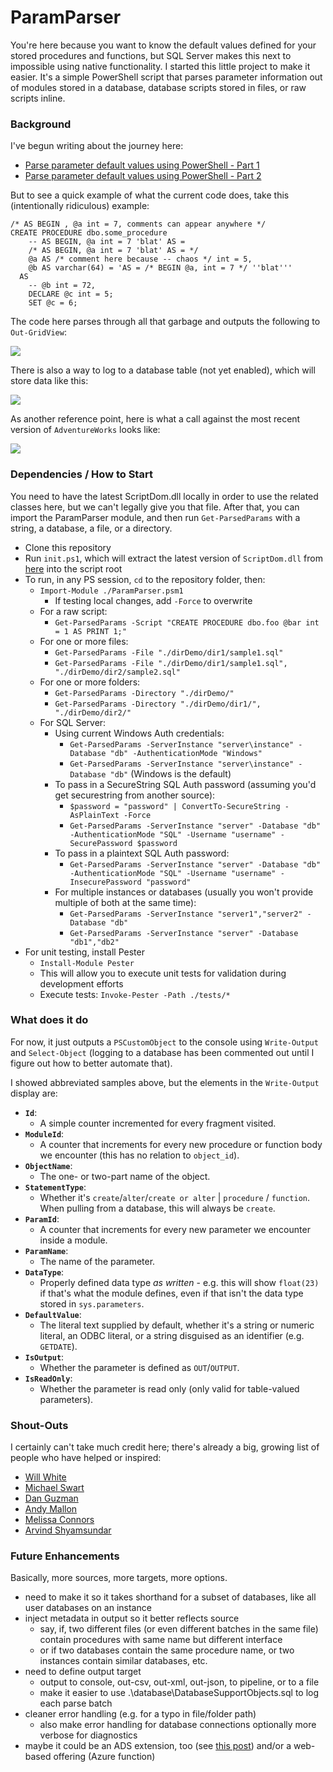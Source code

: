 # ParamParser

You're here because you want to know the default values defined for your stored procedures and functions, but SQL Server makes this next to impossible using native functionality. I started this little project to make it easier. It's a simple PowerShell script that parses parameter information out of modules stored in a database, database scripts stored in files, or raw scripts inline.

### Background

I've begun writing about the journey here:

* [Parse parameter default values using PowerShell - Part 1](https://sqlperformance.com/2020/09/sql-performance/paramparser-1)
* [Parse parameter default values using PowerShell - Part 2](https://sqlperformance.com/2020/10/sql-performance/paramparser-2)

But to see a quick example of what the current code does, take this (intentionally ridiculous) example:

```
/* AS BEGIN , @a int = 7, comments can appear anywhere */
CREATE PROCEDURE dbo.some_procedure 
    -- AS BEGIN, @a int = 7 'blat' AS =
    /* AS BEGIN, @a int = 7 'blat' AS = */
    @a AS /* comment here because -- chaos */ int = 5,
    @b AS varchar(64) = 'AS = /* BEGIN @a, int = 7 */ ''blat'''
  AS
    -- @b int = 72,
    DECLARE @c int = 5;
    SET @c = 6;
```

The code here parses through all that garbage and outputs the following to `Out-GridView`:

![](https://sqlperformance.com/wp-content/uploads/2020/10/pp-some-proc-output.png)

There is also a way to log to a database table (not yet enabled), which will store data like this:

![](https://sqlperformance.com/wp-content/uploads/2020/10/pp-database-logged-output.png)

As another reference point, here is what a call against the most recent version of `AdventureWorks` looks like:

![](https://sqlperformance.com/wp-content/uploads/2020/10/pp-advworks-output.png)

### Dependencies / How to Start

You need to have the latest ScriptDom.dll locally in order to use the related classes here, but we can't legally give you that file. After that, you can import the ParamParser module, and then run `Get-ParsedParams` with a string, a database, a file, or a directory. 

- Clone this repository
- Run `init.ps1`, which will extract the latest version of `ScriptDom.dll` from [here](https://docs.microsoft.com/en-us/sql/tools/sqlpackage-download) into the script root
- To run, in any PS session, `cd` to the repository folder, then:
  - `Import-Module ./ParamParser.psm1`
    - If testing local changes, add `-Force` to overwrite
  - For a raw script:
    - `Get-ParsedParams -Script "CREATE PROCEDURE dbo.foo @bar int = 1 AS PRINT 1;"`
  - For one or more files:
    - `Get-ParsedParams -File "./dirDemo/dir1/sample1.sql"`
    - `Get-ParsedParams -File "./dirDemo/dir1/sample1.sql", "./dirDemo/dir2/sample2.sql"`
  - For one or more folders:
    - `Get-ParsedParams -Directory "./dirDemo/"`
    - `Get-ParsedParams -Directory "./dirDemo/dir1/", "./dirDemo/dir2/"`
  - For SQL Server:
    - Using current Windows Auth credentials:
      - `Get-ParsedParams -ServerInstance "server\instance" -Database "db" -AuthenticationMode "Windows"`
      - `Get-ParsedParams -ServerInstance "server\instance" -Database "db"` (Windows is the default)
    - To pass in a SecureString SQL Auth password (assuming you'd get securestring from another source):
      - `$password = "password" | ConvertTo-SecureString -AsPlainText -Force`
      - `Get-ParsedParams -ServerInstance "server" -Database "db" -AuthenticationMode "SQL" -Username "username" -SecurePassword $password`
    - To pass in a plaintext SQL Auth password:
      - `Get-ParsedParams -ServerInstance "server" -Database "db" -AuthenticationMode "SQL" -Username "username" -InsecurePassword "password"`
    - For multiple instances or databases (usually you won't provide multiple of both at the same time):
      - `Get-ParsedParams -ServerInstance "server1","server2" -Database "db"`
      - `Get-ParsedParams -ServerInstance "server" -Database "db1","db2"`
- For unit testing, install Pester
  - `Install-Module Pester`
  - This will allow you to execute unit tests for validation during development efforts
  - Execute tests: `Invoke-Pester -Path ./tests/*`

### What does it do

For now, it just outputs a `PSCustomObject` to the console using `Write-Output` and `Select-Object` (logging to a database has been commented out until I figure out how to better automate that).

I showed abbreviated samples above, but the elements in the `Write-Output` display are:

- **`Id`**: 
  - A simple counter incremented for every fragment visited.
- **`ModuleId`**: 
  - A counter that increments for every new procedure or function body we encounter (this has no relation to `object_id`).
- **`ObjectName`**: 
  - The one- or two-part name of the object.
- **`StatementType`**: 
  - Whether it's `create`/`alter`/`create or alter` | `procedure` / `function`. When pulling from a database, this will always be `create`.
- **`ParamId`**: 
  - A counter that increments for every new parameter we encounter inside a module.
- **`ParamName`**: 
  - The name of the parameter.
- **`DataType`**: 
  - Properly defined data type _as written_ - e.g. this will show `float(23)` if that's what the module defines, even if that isn't the data type stored in `sys.parameters`.
- **`DefaultValue`**: 
  - The literal text supplied by default, whether it's a string or numeric literal, an ODBC literal, or a string disguised as an identifier (e.g. `GETDATE`).
- **`IsOutput`**: 
  - Whether the parameter is defined as `OUT`/`OUTPUT`.
- **`IsReadOnly`**: 
  - Whether the parameter is read only (only valid for table-valued parameters).

### Shout-Outs

I certainly can't take much credit here; there's already a big, growing list of people who have helped or inspired:

- [Will White](https://github.com/willwhite1)
- [Michael Swart](https://michaeljswart.com/)
- [Dan Guzman](https://dbdelta.com)
- [Andy Mallon](https://am2.co)
- [Melissa Connors](https://www.sentryone.com/blog/author/melissa-connors)
- [Arvind Shyamsundar](https://github.com/arvindshmicrosoft)

### Future Enhancements

Basically, more sources, more targets, more options.

- need to make it so it takes shorthand for a subset of databases, like all user databases on an instance
- inject metadata in output so it better reflects source 
  - say, if, two different files (or even different batches in the same file) contain procedures with same name but different interface
  - or if two databases contain the same procedure name, or two instances contain similar databases, etc.
- need to define output target
  - output to console, out-csv, out-xml, out-json, to pipeline, or to a file
  - make it easier to use .\database\DatabaseSupportObjects.sql to log each parse batch
- cleaner error handling (e.g. for a typo in file/folder path)
  - also make error handling for database connections optionally more verbose for diagnostics
- maybe it could be an ADS extension, too (see [this post](https://cloudblogs.microsoft.com/sqlserver/2020/09/02/the-release-of-the-azure-data-studio-extension-generator-is-now-available/?_lrsc=85b3aad6-1627-46a6-bf7c-b7e16efb7e6a)) and/or a web-based offering (Azure function)
